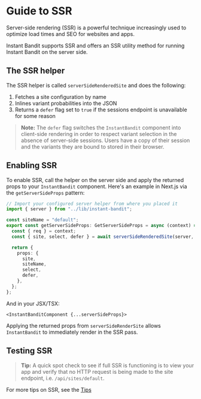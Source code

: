 # Guide to SSR
Server-side rendering (SSR) is a powerful technique increasingly used to optimize load times and SEO for websites and apps.

Instant Bandit supports SSR and offers an SSR utility method for running Instant Bandit on the server side.

## The SSR helper
The SSR helper is called `serverSideRenderedSite` and does the following:

1. Fetches a site configuration by name
2. Inlines variant probabilities into the JSON
3. Returns a `defer` flag set to `true` if the sessions endpoint is unavailable for some reason

> **Note:** The `defer` flag switches the `InstantBandit` component into client-side rendering in order to respect variant selection in the absence of server-side sessions.
> Users have a copy of their session and the variants they are bound to stored in their browser.


## Enabling SSR
To enable SSR, call the helper on the server side and apply the returned props to your `InstantBandit` component.
Here's an example in Next.js via the `getServerSideProps` pattern:

```ts
// Import your configured server helper from where you placed it
import { server } from "../lib/instant-bandit";

const siteName = "default";
export const getServerSideProps: GetServerSideProps = async (context) => {
  const { req } = context;
  const { site, select, defer } = await serverSideRenderedSite(server, siteName, req);

  return {
    props: {
      site,
      siteName,
      select,
      defer,
    },
  };
};
```
And in your JSX/TSX:

```tsx
<InstantBanditComponent {...serverSideProps}>
```
Applying the returned props from `serverSideRenderSite` allows `InstantBandit` to immediately render in the SSR pass.


## Testing SSR

> **Tip:** A quick spot check to see if full SSR is functioning is to view your app and verify that no HTTP request is being made to the site endpoint, i.e. `/api/sites/default`.

For more tips on SSR, see the [Tips](../usage/tips.md)
